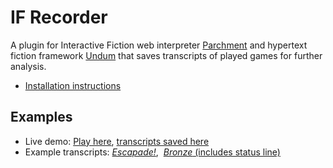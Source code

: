 # IF Recorder

A plugin for Interactive Fiction web interpreter [Parchment](http://iplayif.com) 
and hypertext fiction framework [Undum](http://undum.com) that saves 
transcripts of played games for further analysis.

 * [Installation instructions](https://github.com/juhana/if-recorder/wiki/Installation)

## Examples

 * Live demo: [Play here](http://transcripts.game-testing.org/test/), 
   [transcripts saved here](http://transcripts.game-testing.org/test/tools/viewer/)
 * Example transcripts: 
   [*Escapade!*](http://transcripts.game-testing.org/test/tools/viewer/transcript.php?session=1305228515259694&statusline=off), 
   [*Bronze* (includes status line)](http://transcripts.game-testing.org/test/tools/viewer/transcript.php?session=1305221845371128&statusline=inline)

